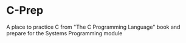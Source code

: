 # C-Prep
A place to practice C from "The C Programming Language" book and prepare for the Systems Programming module

